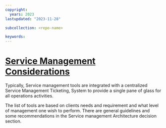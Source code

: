 ```yaml
---
copyright:
  years: 2023
lastupdated: "2023-11-28"

subcollection: <repo-name>

keywords:
---
```

# [Service Management Considerations]()

Typically, Service management tools are integrated with a centralized Service Management Ticketing, System to provide a single pane of glass for all operations activities.

The list of tools are based on clients needs and requirement and what level of management one wish to perform. There are general guidelines and some recommendations in the Service management Architecture decision section.
